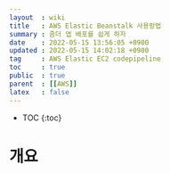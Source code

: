 ```yaml
---
layout  : wiki
title   : AWS Elastic Beanstalk 사용방법
summary : 좀더 앱 배포를 쉽게 하자
date    : 2022-05-15 13:56:05 +0900
updated : 2022-05-15 14:02:18 +0900
tag     : AWS Elastic EC2 codepipeline 
toc     : true
public  : true
parent  : [[AWS]] 
latex   : false
---
```

* TOC
{:toc}

# 개요


